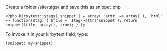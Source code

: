 Create a folder /site/tags/ and save this as snippet.php

`<?php
kirbytext::$tags['snippet'] = array(
  'attr' => array(
  ),
  'html' => function($tag) {
    $file =  $tag->attr('snippet');
    return snippet($file, array(), true);
  }
);`

To invoke it in your kirbytext field, type:

`(snippet: my-snippet)`